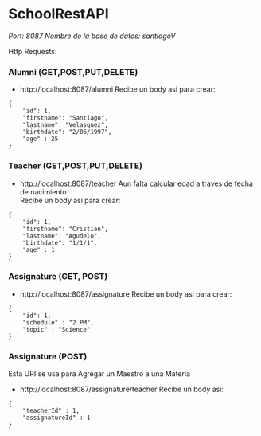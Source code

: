# SchoolRestAPI


*Port: 8087*
*Nombre de la base de datos: santiagoV*

Http Requests:

### Alumni (GET,POST,PUT,DELETE)
* http://localhost:8087/alumni
Recibe un body asi para crear:  
```
{
    "id": 1,
    "firstname": "Santiago",
    "lastname": "Velasquez",
    "birthdate": "2/06/1997",
    "age" : 25
}
```


### Teacher (GET,POST,PUT,DELETE)
* http://localhost:8087/teacher 
Aun falta calcular edad a traves de fecha de nacimiento <br/>
Recibe un body asi para crear: 
```
{
    "id": 1,
    "firstname": "Cristian",
    "lastname": "Agudelo",
    "birthdate": "1/1/1",
    "age" : 1
}
 ```


### Assignature (GET, POST)
* http://localhost:8087/assignature
Recibe un body asi para crear: 
```
{
    "id": 1,
    "schedule" : "2 PM",
    "topic" : "Science"
}
```


### Assignature (POST)

Esta URI se usa para Agregar un Maestro a una Materia
* http://localhost:8087/assignature/teacher
Recibe un body asi:
```
{
    "teacherId" : 1,
    "assignatureId" : 1
}
```





